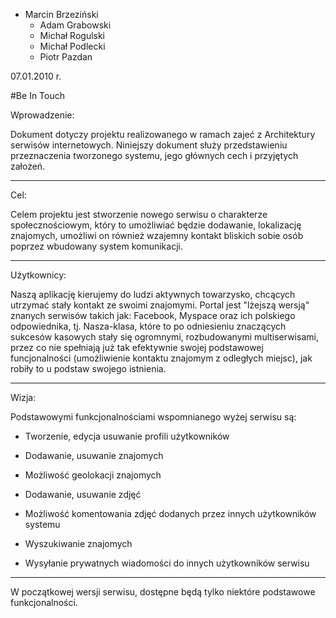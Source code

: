 * Marcin Brzeziński
    * Adam Grabowski
    * Michał Rogulski
	* Michał Podlecki
	* Piotr Pazdan

07.01.2010 r.

#Be In Touch

Wprowadzenie:

Dokument dotyczy projektu realizowanego w ramach zajeć z Architektury serwisów internetowych. 
Niniejszy dokument służy przedstawieniu przeznaczenia tworzonego systemu, jego głównych cech i przyjętych założeń.
__________________________________________________________________________________________________________________

Cel:

Celem projektu jest stworzenie nowego serwisu o charakterze społecznościowym, który to umożliwiać będzie dodawanie, lokalizację znajomych,
umożliwi on również wzajemny kontakt bliskich sobie osób poprzez wbudowany system komunikacji. 
__________________________________________________________________________________________________________________

Użytkownicy:

Naszą aplikację kierujemy do ludzi aktywnych towarzysko, chcących utrzymać stały kontakt ze swoimi znajomymi. Portal jest "lżejszą wersją"
znanych serwisów takich jak: Facebook, Myspace oraz ich polskiego odpowiednika, tj. Nasza-klasa, które to po odniesieniu znaczących 
sukcesów kasowych stały się ogromnymi, rozbudowanymi multiserwisami, przez co nie spełniają już tak efektywnie 
swojej podstawowej funcjonalności (umożliwienie kontaktu znajomym z odległych miejsc), jak robiły to u podstaw swojego istnienia.

__________________________________________________________________________________________________________________

Wizja:

Podstawowymi funkcjonalnościami wspomnianego wyżej serwisu są:

- Tworzenie, edycja usuwanie profili użytkowników

- Dodawanie, usuwanie znajomych 

- Możliwość geolokacji znajomych

- Dodawanie, usuwanie zdjęć

- Możliwość komentowania zdjęć dodanych przez innych użytkowników systemu

- Wyszukiwanie znajomych

- Wysyłanie prywatnych wiadomości do innych użytkowników serwisu

_________________________________________________________________________________________________________________

W początkowej wersji serwisu, dostępne będą tylko niektóre podstawowe funkcjonalności.